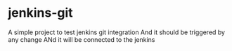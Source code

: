 # jenkins-git

A simple project to test jenkins git integration
And it should be triggered by any change
ANd it will be connected to the jenkins

